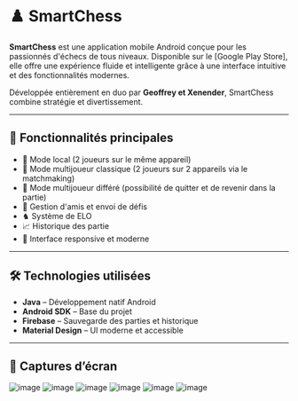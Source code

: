 # ♟️ SmartChess

**SmartChess** est une application mobile Android conçue pour les passionnés d'échecs de tous niveaux. Disponible sur le [Google Play Store], elle offre une expérience fluide et intelligente grâce à une interface intuitive et des fonctionnalités modernes.

Développée entièrement en duo par **Geoffrey et Xenender**, SmartChess combine stratégie et divertissement.

---

## 🧠 Fonctionnalités principales

- 📡 Mode local (2 joueurs sur le même appareil)
- 📡 Mode multijoueur classique (2 joueurs sur 2 appareils via le matchmaking)
- 📡 Mode multijoueur différé (possibilité de quitter et de revenir dans la partie)
- 🧍 Gestion d'amis et envoi de défis
- ♞ Système de ELO
- 📈 Historique des partie
- 📱 Interface responsive et moderne
---

## 🛠️ Technologies utilisées

- **Java** – Développement natif Android
- **Android SDK** – Base du projet
- **Firebase** – Sauvegarde des parties et historique
- **Material Design** – UI moderne et accessible
---

## 📸 Captures d’écran

![image](https://github.com/user-attachments/assets/a6e524ca-f37e-4379-a9aa-96ab8197b172)
![image](https://github.com/user-attachments/assets/2e230d57-70e8-40aa-b291-c9dc8b2f0498)
![image](https://github.com/user-attachments/assets/12933779-392a-4fc3-b279-4c9fc871925a)
![image](https://github.com/user-attachments/assets/472a7d6a-7570-4800-b6a7-519a0aa61f09)
![image](https://github.com/user-attachments/assets/1b885e93-3bb7-41a2-ac47-641b71b9dbc2)
![image](https://github.com/user-attachments/assets/3c57aa42-6be6-4e07-acbc-71d7bebf2f22)

